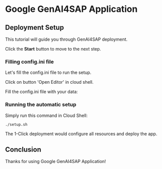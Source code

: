 # Google GenAI4SAP Application
## Deployment Setup

This tutorial will guide you through GenAI4SAP deployment.

Click the **Start** button to move to the next step.

### **Filling config.ini file**

Let's fill the config.ini file to run the setup.

Click on button 'Open Editor' in cloud shell.

Fill the config.ini file with your data:

### **Running the automatic setup**


Simply run this command in Cloud Shell:

```bash
./setup.sh 
```
<walkthrough-footnote>The 1-Click deployment would configure all resources and deploy the app. </walkthrough-footnote>

## Conclusion

Thanks for using Google GenAI4SAP Application!

<walkthrough-conclusion-trophy></walkthrough-conclusion-trophy>
